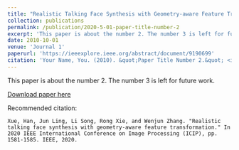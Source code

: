```yaml
---
title: "Realistic Talking Face Synthesis with Geometry-aware Feature Transformation"
collection: publications
permalink: /publication/2020-5-01-paper-title-number-2
excerpt: 'This paper is about the number 2. The number 3 is left for future work.'
date: 2010-10-01
venue: 'Journal 1'
paperurl: 'https://ieeexplore.ieee.org/abstract/document/9190699'
citation: 'Your Name, You. (2010). &quot;Paper Title Number 2.&quot; <i>Journal 1</i>. 1(2).'
---
```

This paper is about the number 2. The number 3 is left for future work.

[Download paper here](http://academicpages.github.io/files/paper2.pdf)

Recommended citation: 
```shell
Xue, Han, Jun Ling, Li Song, Rong Xie, and Wenjun Zhang. "Realistic talking face synthesis with geometry-aware feature transformation." In 2020 IEEE International Conference on Image Processing (ICIP), pp. 1581-1585. IEEE, 2020.
```

